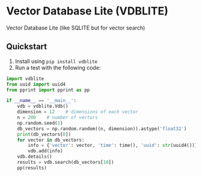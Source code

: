 # Vector Database Lite (VDBLITE)

Vector Database Lite (like SQLITE but for vector search)


## Quickstart


1. Install using `pip install vdblite`
2. Run a test with the following code:

```python
import vdblite
from uuid import uuid4
from pprint import pprint as pp

if __name__ == '__main__':
    vdb = vdblite.Vdb()
    dimension = 12    # dimensions of each vector                         
    n = 200    # number of vectors                   
    np.random.seed(1)             
    db_vectors = np.random.random((n, dimension)).astype('float32')
    print(db_vectors[0])
    for vector in db_vectors:
        info = {'vector': vector, 'time': time(), 'uuid': str(uuid4())}
        vdb.add(info)
    vdb.details()
    results = vdb.search(db_vectors[10])
    pp(results)
```
